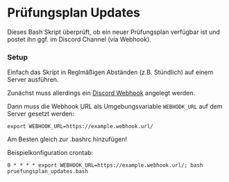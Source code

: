 # Prüfungsplan Updates
Dieses Bash Skript überprüft, ob ein neuer Prüfungsplan verfügbar ist und postet ihn ggf. im Discord Channel (via Webhook). 

### Setup

Einfach das Skript in Reglmäßigen Abständen (z.B. Stündlich) auf einem Server ausführen. 

Zunächst muss allerdings ein [Discord Webhook](https://support.discord.com/hc/de/articles/228383668-Einleitung-in-Webhooks) angelegt werden.  

Dann muss die Webhook URL als Umgebungsvariable `WEBHOOK_URL` auf dem Server gesetzt werden:

```shell
export WEBHOOK_URL=https://example.webhook.url/
```

Am Besten gleich zur .bashrc hinzufügen!

Beispielkonfiguration crontab:
```
0 * * * * export WEBHOOK_URL=https://example.webhook.url/; bash pruefungsplan_updates.bash
```